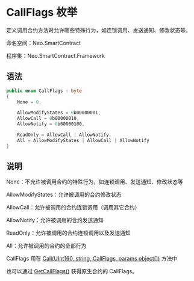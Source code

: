 # CallFlags 枚举

定义调用合约方法时允许哪些特殊行为，如连锁调用、发送通知、修改状态等。

命名空间：Neo.SmartContract

程序集：Neo.SmartContract.Framework

## 语法

```c#
public enum CallFlags : byte
{
    None = 0,

    AllowModifyStates = 0b00000001,
    AllowCall = 0b00000010,
    AllowNotify = 0b00000100,

    ReadOnly = AllowCall | AllowNotify,
    All = AllowModifyStates | AllowCall | AllowNotify
}
```

## 说明

None：不允许被调用合约的特殊行为，如连锁调用、发送通知、修改状态等

AllowModifyStates：允许被调用的合约修改状态

AllowCall：允许被调用的合约连锁调用（调用其它合约）

AllowNotify：允许被调用的合约发送通知

ReadOnly：允许被调用的合约连锁调用以及发送通知

All：允许被调用的合约的全部行为

CallFlags 用在 [Call(UInt160, string, CallFlags, params object[])](Contract/Call.md) 方法中

也可以通过 [GetCallFlags()](../Contract/GetCallFlags.md) 获得原生合约的 CallFlags。